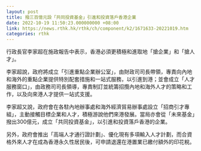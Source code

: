 ```yaml
---
layout: post
title: 撥三百億元設「共同投資基金」引進和投資落戶香港企業
date: 2022-10-19 11:50:23.000000000 +08:00
link: https://news.rthk.hk/rthk/ch/component/k2/1671633-20221019.htm
categories: rthk
---
```


行政長官李家超在施政報告中表示，香港必須更積極和進取地「搶企業」和「搶人才」。

李家超說，政府將成立「引進重點企業辦公室」，由財政司司長帶領，專責向內地和海外的重點企業提供特別配套措施和一站式服務，以引進到港；並會成立「人才服務窗口」，由政務司司長領導，專責制訂並統籌招攬內地和海外人才的策略和工作，以及向來港人才提供一站式支援。

李家超又說，政府會在各駐內地辦事處和海外經濟貿易辦事處設立「招商引才專組」，主動接觸目標企業和人才，積極游說他們來港發展。當局亦會從「未來基金」撥出300億元，成立「共同投資基金」，以引進和投資落戶香港的企業。

另外，政府會推出「高端人才通行證計劃」、優化現有多項輸入人才計劃，而合資格外來人才在成為香港永久性居民後，可申請退還在港置業已繳付額外的印花稅。
